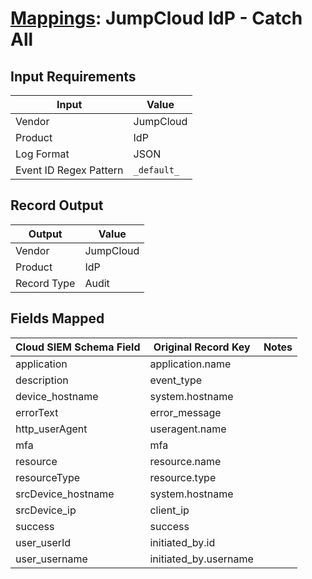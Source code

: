 # [Mappings](README.md): JumpCloud IdP - Catch All

## Input Requirements

|Input|Value|
|-----|-----|
|Vendor|JumpCloud|
|Product|IdP|
|Log Format|JSON|
|Event ID Regex Pattern|`_default_`|

## Record Output

|Output|Value|
|------|-----|
|Vendor|JumpCloud|
|Product|IdP|
|Record Type|Audit|

## Fields Mapped

|Cloud SIEM Schema Field|Original Record Key|Notes|
|-----------------------|-------------------|-----|
|application|application.name||
|description|event_type||
|device_hostname|system.hostname||
|errorText|error_message||
|http_userAgent|useragent.name||
|mfa|mfa||
|resource|resource.name||
|resourceType|resource.type||
|srcDevice_hostname|system.hostname||
|srcDevice_ip|client_ip||
|success|success||
|user_userId|initiated_by.id||
|user_username|initiated_by.username||

